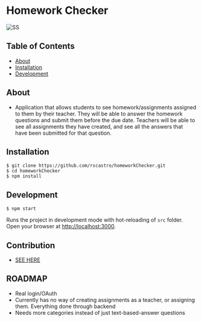 Homework Checker
=========================

![SS](https://raw.githubusercontent.com/rscastro/homeworkChecker/homeworkss.png)

## Table of Contents

- [About](#about)
- [Installation](#installation)
- [Development](#development)

## About
- Application that allows students to see homework/assignments assigned to them by their teacher. They will be able to answer the homework questions and submit them before the due date. Teachers will be able to see all assignments they have created, and see all the answers that have been submitted for that question.


## Installation
```
$ git clone https://github.com/rscastro/homeworkChecker.git
$ cd homeworkChecker
$ npm install
```

## Development
```
$ npm start
```
Runs the project in development mode with hot-reloading of `src` folder. 
Open your browser at [http://localhost:3000](http://localhost:3000).

## Contribution
- [SEE HERE](https://github.com/rscastro/homeworkChecker/blob/master/CONTRIBUTION.md)



## ROADMAP
- Real login/OAuth
- Currently has no way of creating assignments as a teacher, or assigning them. Everything done through backend
- Needs more categories instead of just text-based-answer questions
